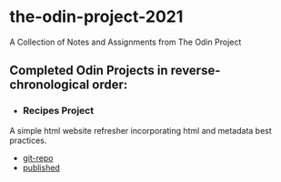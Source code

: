 # the-odin-project-2021
A Collection of Notes and Assignments from The Odin Project

## Completed Odin Projects in reverse-chronological order:
 * ### Recipes Project
A simple html website refresher incorporating html and metadata best practices.
   * [git-repo](https://github.com/DanielSzpunar/TOP-foundations-project-1-recipes)
   * [published](https://danielszpunar.github.io/TOP-foundations-project-1-recipes/) 
   
